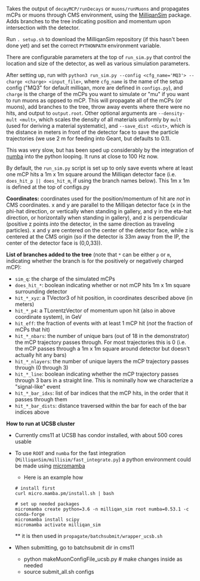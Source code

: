 Takes the output of `decayMCP/runDecays` or `muons/runMuons` and propagates mCPs or muons through CMS environment,
using the [MilliqanSim](https://github.com/claudiocc1/MilliqanSim) package.
Adds branches to the tree indicating position and momentum upon intersection with the detector.

Run `. setup.sh` to download the MilliqanSim repository (if this hasn't been done yet)
and set the correct `PYTHONPATH` environment variable.

There are configurable parameters at the top of `run_sim.py` that control the location
and size of the detector, as well as various simulation parameters.

After setting up, run with `python3 run_sim.py --config <cfg_name='MQ3'> --charge <charge> <input_file>`, where `cfg_name`
is the name of the setup config ("MQ3" for default milliqan, more are defined in `configs.py`), and
`charge` is the charge of the mCPs you want to simulate or "mu" if you want to run muons as oppsed to mCP.
This will propagate all of the mCPs (or muons), add branches
to the tree, throw away events where there were no hits, and output to `output.root`.
Other optional arguments are `--density-mult <mult>`, which scales the density of all materials uniformly
by `mult` (used for deriving a material systematic), and `--save_dist <dist>`, which is the distance
in meters in front of the detector face to save the particle trajectories (we use 2 m for feeding into Geant, but
defaults to 0.1).

This was very slow, but has been sped up considerably by the integration of [numba](https://numba.pydata.org) into the python looping. It runs at close to 100 Hz now.

By default, the `run_sim.py` script is set up to only save events where at least one mCP hits a 1m x 1m square around the Milliqan detector face (i.e. `does_hit_p || does_hit_m`, if using the branch names below).  This 1m x 1m is defined at the top of
configs.py

**Coordinates:** coordinates used for the position/momentum of hit are *not* in CMS coordinates.
x and y are parallel to the Milliqan detector face (x in the phi-hat direction, or vertically when standing in gallery,
and y in the eta-hat direction, or horizontally when standing in gallery), 
and z is perpendicular (positive z points *into* the detector, in the same direction as traveling particles).
x and y are centered on the center of the detector face, while z is centered at the CMS origin
(so if the detector is 33m away from the IP, the center of the detector face is (0,0,33)).

**List of branches added to the tree** (note that `*` can be either `p` or `m`, indicating
whether the branch is for the positively or negatively charged mCP):
* `sim_q`: the charge of the simulated mCPs
* `does_hit_*`: boolean indicating whether or not mCP hits 1m x 1m square surrounding detector
* `hit_*_xyz`: a TVector3 of hit position, in coordinates described above (in meters)
* `hit_*_p4`: a TLorentzVector of momentum upon hit (also in above coordinate system), in GeV
* `hit_eff`: the fraction of events with at least 1 mCP hit (*not* the fraction of mCPs that hit)
* `hit_*_nbars`: the number of unique bars (out of 18 in the demonstrator) the mCP trajectory passes through. For most trajectories this is 0 (i.e. the mCP passes through a 1m x 1m square around detector but doesn't actually hit any bars)
* `hit_*_nlayers`: the number of unique layers the mCP trajectory passes through (0 through 3)
* `hit_*_line`: boolean indicating whether the mCP trajectory passes through 3 bars in a straight line. This is nominally how we characterize a "signal-like" event
* `hit_*_bar_idxs`: list of bar indices that the mCP hits, in the order that it passes through them
* `hit_*_bar_dists`: distance traversed within the bar for each of the bar indices above

**How to run at UCSB cluster**

* Currently cms11 at UCSB has condor installed, with about 500 cores usable
* To use `ROOT` and `numba` for the fast integration (`MilliqanSim/millisim/fast_integrate.py`) a python environment could be made using [micromamba](https://mamba.readthedocs.io/en/latest/user_guide/micromamba.html)
    - Here is an example how
    ```
    # install first
    curl micro.mamba.pm/install.sh | bash

    # set up needed packages
    micromamba create python=3.6 -n milliqan_sim root numba=0.53.1 -c conda-forge
    micromamba install scipy                                        
    micromamba activate milliqan_sim                                
    ```
    ** it is then used in `propagate/batchsubmit/wrapper_ucsb.sh`

* When submitting, go to batchsubmit dir in cms11
    - python makeMuonConfigFile_ucsb.py # make changes inside as needed
    - source submit_all.sh configs
